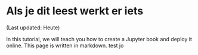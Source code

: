 # Als je dit leest werkt er iets

(Last updated: Heute)

In this tutorial, we will teach you how to create a Jupyter book and deploy it online.
This page is written in markdown. test jo
